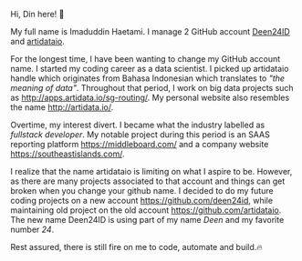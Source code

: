 Hi, Din here! :wave: 

My full name is Imaduddin Haetami.
I manage 2 GitHub account [Deen24ID](https://github.com/deen24id) and [artidataio](https://github.com/artidataio).

For the longest time, I have been wanting to change my GitHub account name. 
I started my coding career as a data scientist.
I picked up artidataio handle which originates from Bahasa Indonesian which translates to *"the meaning of data"*.
Throughout that period, I work on big data projects such as http://apps.artidata.io/sg-routing/. 
My personal website also resembles the name http://artidata.io/.

Overtime, my interest divert.
I became what the industry labelled as *fullstack developer*.
My notable project during this period is an SAAS reporting platform https://middleboard.com/ and a company website https://southeastislands.com/.

I realize that the name artidataio is limiting on what I aspire to be.
However, as there are many projects associated to that account and things can get broken when you change your github name.
I decided to do my future coding projects on a new account https://github.com/deen24id, while maintaining old project on the old account https://github.com/artidataio.
The new name Deen24ID is using part of my name *Deen* and my favorite number *24*.

Rest assured, there is still fire on me to code, automate and build.🔥
